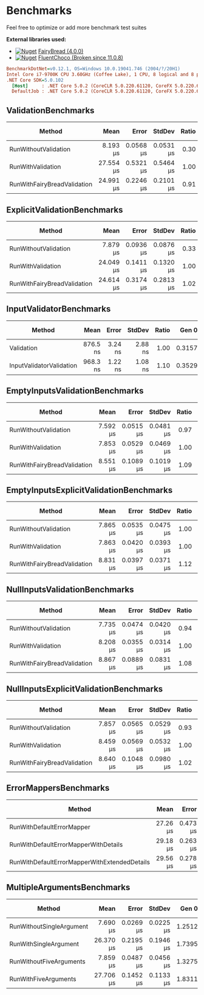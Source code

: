 # Benchmarks

Feel free to optimize or add more benchmark test suites

**External libraries used:**

- [![Nuget](https://img.shields.io/nuget/v/FairyBread.svg)](https://www.nuget.org/packages/FairyBread) [FairyBread (4.0.0)](https://github.com/benmccallum/fairybread)
- [![Nuget](https://img.shields.io/nuget/v/FluentChoco.svg)](https://www.nuget.org/packages/FluentChoco) [FluentChoco (Broken since 11.0.8)](https://github.com/dalrankov/FluentChoco)

```ini
BenchmarkDotNet=v0.12.1, OS=Windows 10.0.19041.746 (2004/?/20H1)
Intel Core i7-9700K CPU 3.60GHz (Coffee Lake), 1 CPU, 8 logical and 8 physical cores
.NET Core SDK=5.0.102
  [Host]     : .NET Core 5.0.2 (CoreCLR 5.0.220.61120, CoreFX 5.0.220.61120), X64 RyuJIT
  DefaultJob : .NET Core 5.0.2 (CoreCLR 5.0.220.61120, CoreFX 5.0.220.61120), X64 RyuJIT
```

## ValidationBenchmarks

|                      Method |      Mean |     Error |    StdDev | Ratio | RatioSD |  Gen 0 |  Gen 1 | Gen 2 | Allocated |
|---------------------------- |----------:|----------:|----------:|------:|--------:|-------:|-------:|------:|----------:|
|        RunWithoutValidation |  8.193 μs | 0.0568 μs | 0.0531 μs |  0.30 |    0.01 | 1.2512 | 0.0153 |     - |   7.66 KB |
|           RunWithValidation | 27.554 μs | 0.5321 μs | 0.5464 μs |  1.00 |    0.00 | 1.7395 | 0.0305 |     - |  10.72 KB |
| RunWithFairyBreadValidation | 24.991 μs | 0.2246 μs | 0.2101 μs |  0.91 |    0.02 | 1.8311 | 0.0305 |     - |  11.23 KB |

## ExplicitValidationBenchmarks

|                      Method |      Mean |     Error |    StdDev | Ratio |  Gen 0 |  Gen 1 | Gen 2 | Allocated |
|---------------------------- |----------:|----------:|----------:|------:|-------:|-------:|------:|----------:|
|        RunWithoutValidation |  7.879 μs | 0.0936 μs | 0.0876 μs |  0.33 | 1.2512 | 0.0153 |     - |   7.66 KB |
|           RunWithValidation | 24.049 μs | 0.1411 μs | 0.1320 μs |  1.00 | 1.7090 | 0.0305 |     - |  10.53 KB |
| RunWithFairyBreadValidation | 24.614 μs | 0.3174 μs | 0.2813 μs |  1.02 | 1.8311 | 0.0305 |     - |  11.23 KB |

## InputValidatorBenchmarks

|                   Method |     Mean |   Error |  StdDev | Ratio |  Gen 0 |  Gen 1 | Gen 2 | Allocated |
|------------------------- |---------:|--------:|--------:|------:|-------:|-------:|------:|----------:|
|               Validation | 876.5 ns | 3.24 ns | 2.88 ns |  1.00 | 0.3157 | 0.0010 |     - |   1.94 KB |
| InputValidatorValidation | 968.3 ns | 1.22 ns | 1.08 ns |  1.10 | 0.3529 |      - |     - |   2.17 KB |

## EmptyInputsValidationBenchmarks

|                      Method |     Mean |     Error |    StdDev | Ratio |  Gen 0 |  Gen 1 | Gen 2 | Allocated |
|---------------------------- |---------:|----------:|----------:|------:|-------:|-------:|------:|----------:|
|        RunWithoutValidation | 7.592 μs | 0.0515 μs | 0.0481 μs |  0.97 | 1.2512 | 0.0229 |     - |   7.64 KB |
|           RunWithValidation | 7.853 μs | 0.0529 μs | 0.0469 μs |  1.00 | 1.2512 | 0.0153 |     - |   7.64 KB |
| RunWithFairyBreadValidation | 8.551 μs | 0.1089 μs | 0.1019 μs |  1.09 | 1.2665 | 0.0153 |     - |    7.8 KB |

## EmptyInputsExplicitValidationBenchmarks

|                      Method |     Mean |     Error |    StdDev | Ratio |  Gen 0 |  Gen 1 | Gen 2 | Allocated |
|---------------------------- |---------:|----------:|----------:|------:|-------:|-------:|------:|----------:|
|        RunWithoutValidation | 7.865 μs | 0.0535 μs | 0.0475 μs |  1.00 | 1.2512 | 0.0153 |     - |   7.64 KB |
|           RunWithValidation | 7.863 μs | 0.0420 μs | 0.0393 μs |  1.00 | 1.2512 | 0.0153 |     - |   7.64 KB |
| RunWithFairyBreadValidation | 8.831 μs | 0.0397 μs | 0.0371 μs |  1.12 | 1.2665 | 0.0153 |     - |    7.8 KB |

## NullInputsValidationBenchmarks

|                      Method |     Mean |     Error |    StdDev | Ratio |  Gen 0 |  Gen 1 | Gen 2 | Allocated |
|---------------------------- |---------:|----------:|----------:|------:|-------:|-------:|------:|----------:|
|        RunWithoutValidation | 7.735 μs | 0.0474 μs | 0.0420 μs |  0.94 | 1.2512 | 0.0153 |     - |   7.65 KB |
|           RunWithValidation | 8.208 μs | 0.0355 μs | 0.0314 μs |  1.00 | 1.2512 | 0.0153 |     - |   7.65 KB |
| RunWithFairyBreadValidation | 8.867 μs | 0.0889 μs | 0.0831 μs |  1.08 | 1.2665 | 0.0153 |     - |    7.8 KB |

## NullInputsExplicitValidationBenchmarks

|                      Method |     Mean |     Error |    StdDev | Ratio | RatioSD |  Gen 0 |  Gen 1 | Gen 2 | Allocated |
|---------------------------- |---------:|----------:|----------:|------:|--------:|-------:|-------:|------:|----------:|
|        RunWithoutValidation | 7.857 μs | 0.0565 μs | 0.0529 μs |  0.93 |    0.01 | 1.2512 | 0.0153 |     - |   7.65 KB |
|           RunWithValidation | 8.459 μs | 0.0569 μs | 0.0532 μs |  1.00 |    0.00 | 1.2512 | 0.0153 |     - |   7.65 KB |
| RunWithFairyBreadValidation | 8.640 μs | 0.1048 μs | 0.0980 μs |  1.02 |    0.02 | 1.2665 | 0.0153 |     - |    7.8 KB |

## ErrorMappersBenchmarks

|                                       Method |     Mean |    Error |   StdDev | Ratio | RatioSD |  Gen 0 |  Gen 1 | Gen 2 | Allocated |
|--------------------------------------------- |---------:|---------:|---------:|------:|--------:|-------:|-------:|------:|----------:|
|                    RunWithDefaultErrorMapper | 27.26 μs | 0.473 μs | 0.525 μs |  1.00 |    0.00 | 1.7395 | 0.0305 |     - |  10.72 KB |
|         RunWithDefaultErrorMapperWithDetails | 29.18 μs | 0.263 μs | 0.246 μs |  1.07 |    0.02 | 1.8311 | 0.0305 |     - |  11.17 KB |
| RunWithDefaultErrorMapperWithExtendedDetails | 29.56 μs | 0.278 μs | 0.260 μs |  1.08 |    0.03 | 1.9226 | 0.0305 |     - |  11.69 KB |

## MultipleArgumentsBenchmarks

|                   Method |      Mean |     Error |    StdDev |  Gen 0 |  Gen 1 | Gen 2 | Allocated |
|------------------------- |----------:|----------:|----------:|-------:|-------:|------:|----------:|
| RunWithoutSingleArgument |  7.690 μs | 0.0269 μs | 0.0225 μs | 1.2512 | 0.0153 |     - |   7.66 KB |
|    RunWithSingleArgument | 26.370 μs | 0.2195 μs | 0.1946 μs | 1.7395 | 0.0305 |     - |  10.73 KB |
|  RunWithoutFiveArguments |  7.859 μs | 0.0487 μs | 0.0456 μs | 1.3275 | 0.0153 |     - |   8.15 KB |
|     RunWithFiveArguments | 27.706 μs | 0.1452 μs | 0.1133 μs | 1.8311 | 0.0305 |     - |  11.22 KB |
